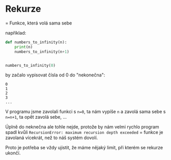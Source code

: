 # Rekurze
= Funkce, která volá sama sebe

například:
```python
def numbers_to_infinity(n):
    print(n)
    numbers_to_infinity(n+1)


numbers_to_infinity(0)
```
by začalo vypisovat čísla od 0 do "nekonečna":
```
0
1
2
3
...
```
V programu jsme zavolali funkci s `n=0`, ta nám vypíše `n` a zavolá sama sebe s `n=n+1`, ta opět zavolá sebe, ...

Úplně do neknečna ale tohle nejde, protože by nám velmi rychlo program spadl kvůli `RecursionError: maximum recursion depth exceeded` = funkce je zavolaná vícekrát, než to náš systém dovolí.

Proto je potřeba se vždy ujistit, že máme nějaký limit, při kterém se rekurze ukončí.